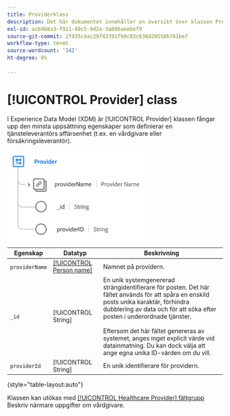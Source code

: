 ```yaml
---
title: Providerklass
description: Det här dokumentet innehåller en översikt över klassen Provider i Experience Data Model (XDM).
exl-id: acb9b8a3-f911-49c5-9d2a-3a0d6aeebef9
source-git-commit: 2fd35c4ac29f43391f9dc03c636d20558b701be7
workflow-type: tm+mt
source-wordcount: '142'
ht-degree: 0%

---
```


# [!UICONTROL Provider] class

I Experience Data Model (XDM) är [!UICONTROL Provider] klassen fångar upp den minsta uppsättning egenskaper som definierar en tjänsteleverantörs affärsenhet (t.ex. en vårdgivare eller försäkringsleverantör).

![Klassstruktur](../images/classes/provider.png)

| Egenskap | Datatyp | Beskrivning |
| --- | --- | --- |
| `providerName` | [[!UICONTROL Person name]](../data-types/person-name.md) | Namnet på providern. |
| `_id` | [!UICONTROL String] | En unik systemgenererad strängidentifierare för posten. Det här fältet används för att spåra en enskild posts unika karaktär, förhindra dubblering av data och för att söka efter posten i underordnade tjänster.<br><br>Eftersom det här fältet genereras av systemet, anges inget explicit värde vid datainmatning. Du kan dock välja att ange egna unika ID-värden om du vill. |
| `providerId` | [!UICONTROL String] | En unik identifierare för providern. |

{style="table-layout:auto"}

Klassen kan utökas med [[!UICONTROL Healthcare Provider] fältgrupp](../field-groups/provider/healthcare-provider.md) Beskriv närmare uppgifter om vårdgivare.
